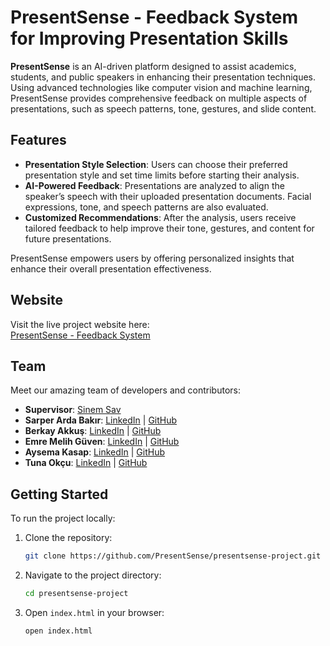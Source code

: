 # PresentSense - Feedback System for Improving Presentation Skills

**PresentSense** is an AI-driven platform designed to assist academics, students, and public speakers in enhancing their presentation techniques. Using advanced technologies like computer vision and machine learning, PresentSense provides comprehensive feedback on multiple aspects of presentations, such as speech patterns, tone, gestures, and slide content.

## Features
- **Presentation Style Selection**: Users can choose their preferred presentation style and set time limits before starting their analysis.
- **AI-Powered Feedback**: Presentations are analyzed to align the speaker’s speech with their uploaded presentation documents. Facial expressions, tone, and speech patterns are also evaluated.
- **Customized Recommendations**: After the analysis, users receive tailored feedback to help improve their tone, gestures, and content for future presentations.
  
PresentSense empowers users by offering personalized insights that enhance their overall presentation effectiveness.

## Website
Visit the live project website here:  
[PresentSense - Feedback System](https://presentsense.github.io/presentsense/)

## Team
Meet our amazing team of developers and contributors:
- **Supervisor**: [Sinem Sav](https://www.linkedin.com/in/sinem-sav-5b949265/)
- **Sarper Arda Bakır**: [LinkedIn](https://www.linkedin.com/in/sarper-arda-bakir/) | [GitHub](https://github.com/sarperarda)
- **Berkay Akkuş**: [LinkedIn](https://linkedin.com/in/berkay-akkus/) | [GitHub](https://github.com/berkay-akkus)
- **Emre Melih Güven**: [LinkedIn](https://linkedin.com/in/emremelihgüven/) | [GitHub](https://github.com/melihhguvenn)
- **Aysema Kasap**: [LinkedIn](https://linkedin.com/in/aysema-kasap-666a28194/) | [GitHub](https://github.com/aysemakasap)
- **Tuna Okçu**: [LinkedIn](https://linkedin.com/in/tuna-okcu/) | [GitHub](https://github.com/tunaokcu)

## Getting Started
To run the project locally:

1. Clone the repository:
   ```bash
   git clone https://github.com/PresentSense/presentsense-project.git
   ```

2. Navigate to the project directory:
   ```bash
   cd presentsense-project
   ```

3. Open `index.html` in your browser:
   ```bash
   open index.html
   ```

